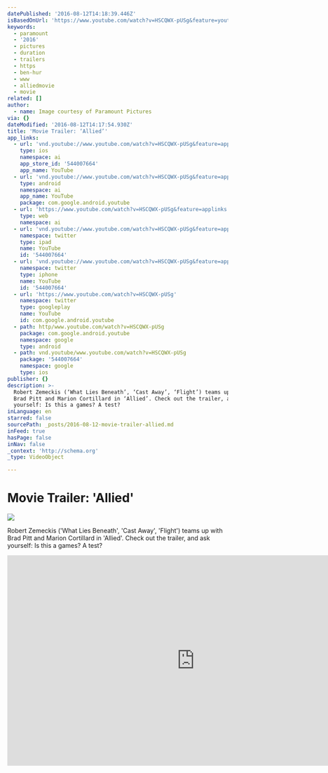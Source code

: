 ```yaml
---
datePublished: '2016-08-12T14:18:39.446Z'
isBasedOnUrl: 'https://www.youtube.com/watch?v=HSCQWX-pUSg&feature=youtu.be'
keywords:
  - paramount
  - '2016'
  - pictures
  - duration
  - trailers
  - https
  - ben-hur
  - www
  - alliedmovie
  - movie
related: []
author:
  - name: Image courtesy of Paramount Pictures
via: {}
dateModified: '2016-08-12T14:17:54.930Z'
title: 'Movie Trailer: ‘Allied’'
app_links:
  - url: 'vnd.youtube://www.youtube.com/watch?v=HSCQWX-pUSg&feature=applinks'
    type: ios
    namespace: ai
    app_store_id: '544007664'
    app_name: YouTube
  - url: 'vnd.youtube://www.youtube.com/watch?v=HSCQWX-pUSg&feature=applinks'
    type: android
    namespace: ai
    app_name: YouTube
    package: com.google.android.youtube
  - url: 'https://www.youtube.com/watch?v=HSCQWX-pUSg&feature=applinks'
    type: web
    namespace: ai
  - url: 'vnd.youtube://www.youtube.com/watch?v=HSCQWX-pUSg&feature=applinks'
    namespace: twitter
    type: ipad
    name: YouTube
    id: '544007664'
  - url: 'vnd.youtube://www.youtube.com/watch?v=HSCQWX-pUSg&feature=applinks'
    namespace: twitter
    type: iphone
    name: YouTube
    id: '544007664'
  - url: 'https://www.youtube.com/watch?v=HSCQWX-pUSg'
    namespace: twitter
    type: googleplay
    name: YouTube
    id: com.google.android.youtube
  - path: http/www.youtube.com/watch?v=HSCQWX-pUSg
    package: com.google.android.youtube
    namespace: google
    type: android
  - path: vnd.youtube/www.youtube.com/watch?v=HSCQWX-pUSg
    package: '544007664'
    namespace: google
    type: ios
publisher: {}
description: >-
  Robert Zemeckis (‘What Lies Beneath’, ‘Cast Away’, ‘Flight’) teams up with
  Brad Pitt and Marion Cortillard in ‘Allied’. Check out the trailer, and ask
  yourself: Is this a games? A test? 
inLanguage: en
starred: false
sourcePath: _posts/2016-08-12-movie-trailer-allied.md
inFeed: true
hasPage: false
inNav: false
_context: 'http://schema.org'
_type: VideoObject

---
```

# Movie Trailer: 'Allied'
![](https://the-grid-user-content.s3-us-west-2.amazonaws.com/387c8ecd-5d80-4a4e-ada6-538a2b6738ec.jpg)

Robert Zemeckis ('What Lies Beneath', 'Cast Away', 'Flight') teams up with Brad Pitt and Marion Cortillard in 'Allied'. Check out the trailer, and ask yourself: Is this a games? A test? 

<iframe src="https://cdn.embedly.com/widgets/media.html?src=https%3A%2F%2Fwww.youtube.com%2Fembed%2FHSCQWX-pUSg%3Ffeature%3Doembed&amp;url=http%3A%2F%2Fwww.youtube.com%2Fwatch%3Fv%3DHSCQWX-pUSg&amp;image=https%3A%2F%2Fi.ytimg.com%2Fvi%2FHSCQWX-pUSg%2Fhqdefault.jpg&amp;key=b7d04c9b404c499eba89ee7072e1c4f7&amp;type=text%2Fhtml&amp;schema=youtube" width="854" height="480" scrolling="no" frameborder="0" allowfullscreen="" style=""></iframe>